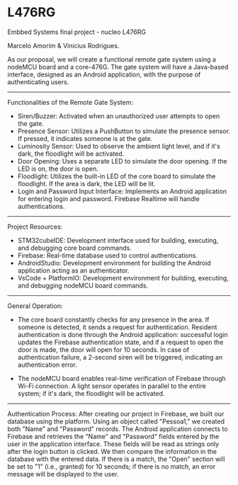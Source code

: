# L476RG
Embbed Systems final project - nucleo L476RG

Marcelo Amorim & Vinicius Rodrigues.

As our proposal, we will create a functional remote gate system using a nodeMCU board and a core-476G.
The gate system will have a Java-based interface, designed as an Android application, with the purpose of authenticating users.

___________________________________________________________________________________________________________________________________
Functionalities of the Remote Gate System:

- Siren/Buzzer: Activated when an unauthorized user attempts to open the gate.
- Presence Sensor: Utilizes a PushButton to simulate the presence sensor. If pressed, it indicates someone is at the gate.
- Luminosity Sensor: Used to observe the ambient light level, and if it's dark, the floodlight will be activated.
- Door Opening: Uses a separate LED to simulate the door opening. If the LED is on, the door is open.
- Floodlight: Utilizes the built-in LED of the core board to simulate the floodlight. If the area is dark, the LED will be lit.
- Login and Password Input Interface: Implements an Android application for entering login and password. Firebase Realtime will handle authentications.

____________________________________________________________________________________________________________________________________
Project Resources:

- STM32cubeIDE: Development interface used for building, executing, and debugging core board commands.
- Firebase: Real-time database used to control authentications.
- AndroidStudio: Development environment for building the Android application acting as an authenticator.
- VsCode + PlatformIO: Development environment for building, executing, and debugging nodeMCU board commands.

____________________________________________________________________________________________________________________________________
General Operation:

- The core board constantly checks for any presence in the area. If someone is detected, it sends a request for authentication.
Resident authentication is done through the Android application: successful login updates the Firebase authentication state,
and if a request to open the door is made, the door will open for 10 seconds. In case of authentication failure,
a 2-second siren will be triggered, indicating an authentication error.

- The nodeMCU board enables real-time verification of Firebase through Wi-Fi connection. A light sensor operates in parallel to the entire system;
if it's dark, the floodlight will be activated.

____________________________________________________________________________________________________________________________________
Authentication Process:
After creating our project in Firebase, we built our database using the platform. Using an object called "Pessoa1," 
we created both "Name" and "Password" records. The Android application connects to Firebase and retrieves the "Name" and "Password" 
fields entered by the user in the application interface. These fields will be read as strings only after the login button is clicked.
We then compare the information in the database with the entered data. If there is a match, the "Open" section will be set to "1" (i.e., granted)
for 10 seconds; if there is no match, an error message will be displayed to the user.

